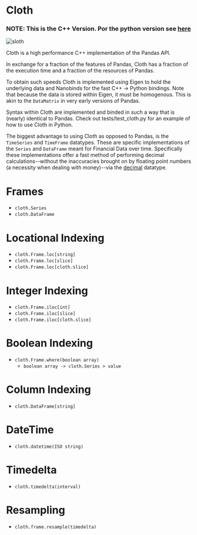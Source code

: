 # Cloth

### NOTE: This is the C++ Version. Por the python version see [here](https://github.com/evanwporter/Cloth)

![sloth](https://github.com/user-attachments/assets/86148566-91bf-4e42-a5a0-3e7cc6b29335)

Cloth is a high performance C++ implementation of the Pandas API.

In exchange for a fraction of the features of Pandas, Cloth has a fraction of the execution time and a fraction of the resources of Pandas.

To obtain such speeds Cloth is implemented using Eigen to hold the underlying data and Nanobinds for the fast C++ -> Python bindings. Note that because the data is stored within Eigen, it must be homogenous. This is akin to the `DataMatrix` in very early versions of Pandas.

Syntax within Cloth are implemented and binded in such a way that is (nearly) identical  to Pandas. Check out tests/test_cloth.py for an example of how to use Cloth in Python.

The biggest advantage to using Cloth as opposed to Pandas, is the `TimeSeries` and `TimeFrame` datatypes. These are specific implementations of the `Series` and `DataFrame` meant for Financial Data over time. Specifically these implementations offer a fast method of performing decimal calculations--without the inaccuracies brought on by floating point numbers (a necessity when dealing with money)--via the [decimal](https://github.com/vpiotr/decimal_for_cpp) datatype.

# Frames
* `cloth.Series`
* `cloth.DataFrame`

# Locational Indexing

* `cloth.Frame.loc[string]`
* `cloth.Frame.loc[slice]`
* `cloth.Frame.loc[cloth.slice]`

# Integer Indexing
* `cloth.Frame.iloc[int]`
* `cloth.Frame.iloc[slice]`
* `cloth.Frame.iloc[cloth.slice]`

# Boolean Indexing
* `cloth.Frame.where(boolean array)`
  * `boolean array -> cloth.Series > value`

# Column Indexing
* `cloth.DataFrame[string]`

# DateTime
* `cloth.datetime(ISO string)`

# Timedelta
* `cloth.timedelta(interval)`

# Resampling
* `cloth.frame.resample(timedelta)`



